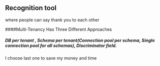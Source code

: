 ## Recognition tool
where people can say thank you to each other




####Multi-Tenancy Has Three Different Approaches
##### *DB per tenant* , *Schema per tenant*(Connection pool per schema, Single connection pool for all schemas), *Discriminator field*.
I choose last one to save my money and time
